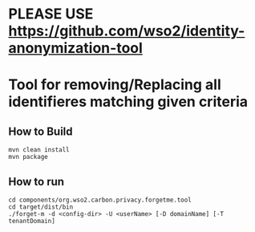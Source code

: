 # PLEASE USE https://github.com/wso2/identity-anonymization-tool


# Tool for removing/Replacing all identifieres matching given criteria

## How to Build

```
mvn clean install
mvn package
```

## How to run
```
cd components/org.wso2.carbon.privacy.forgetme.tool
cd target/dist/bin
./forget-m -d <config-dir> -U <userName> [-D domainName] [-T tenantDomain]

```
